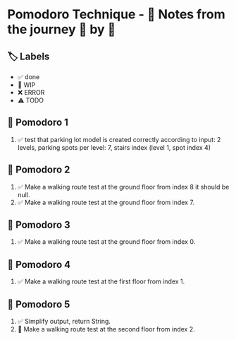 # Pomodoro Technique - 📝 Notes from the journey 🍅 by 🍅

## 🏷️ Labels

- ✅ done
- 🚧 WIP
- ❌ ERROR
- ⚠ TODO

## 🍅 Pomodoro 1

1. ✅ test that parking lot model is created correctly according to input:
        2 levels, parking spots per level: 7, stairs index (level 1, spot index 4)
        

## 🍅 Pomodoro 2

1. ✅ Make a walking route test at the ground floor from index 8 it should be null. 
2. ✅ Make a walking route test at the ground floor from index 7. 


## 🍅 Pomodoro 3
1. ✅ Make a walking route test at the ground floor from index 0. 

## 🍅 Pomodoro 4
1. ✅ Make a walking route test at the first floor from index 1. 

## 🍅 Pomodoro 5
1. ✅ Simplify output, return String.
2. 🚧 Make a walking route test at the second floor from index 2.  

